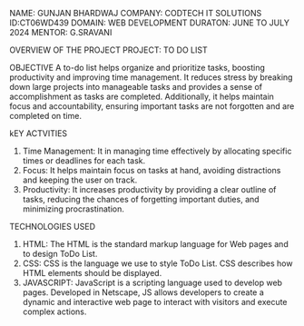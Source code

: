 NAME: GUNJAN BHARDWAJ
COMPANY: CODTECH IT SOLUTIONS
ID:CT06WD439
DOMAIN: WEB DEVELOPMENT
DURATON: JUNE TO JULY 2024
MENTOR: G.SRAVANI

OVERVIEW OF THE PROJECT
PROJECT: TO DO LIST

OBJECTIVE
A to-do list helps organize and prioritize tasks, boosting productivity and improving time management. 
It reduces stress by breaking down large projects into manageable tasks and provides a sense of accomplishment as tasks are completed.
Additionally, it helps maintain focus and accountability, ensuring important tasks are not forgotten and are completed on time.

kEY ACTVITIES
1. Time Management: It  in managing time effectively by allocating specific times or deadlines for each task.
2. Focus: It helps maintain focus on tasks at hand, avoiding distractions and keeping the user on track.
3. Productivity: It increases productivity by providing a clear outline of tasks, reducing the chances of forgetting important duties, and minimizing procrastination.

TECHNOLOGIES USED
1. HTML: The HTML is the standard markup language for Web pages and to design ToDo List.
2. CSS:  CSS is the language we use to style ToDo List. CSS describes how HTML elements should be displayed.
3. JAVASCRIPT: JavaScript is a scripting language used to develop web pages. Developed in Netscape, JS allows developers to create a dynamic and interactive web page to interact with visitors and execute complex actions.
